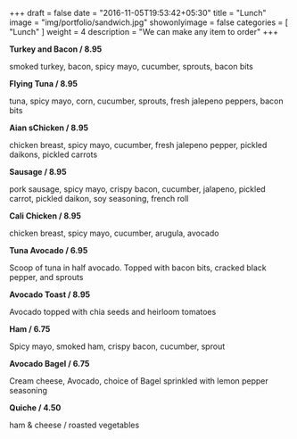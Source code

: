 +++
draft = false
date = "2016-11-05T19:53:42+05:30"
title = "Lunch"
image = "img/portfolio/sandwich.jpg"
showonlyimage = false
categories = [ "Lunch" ]
weight = 4
description = "We can make any item to order"
+++



  **Turkey and Bacon / 8.95**

  smoked turkey, bacon, spicy mayo, cucumber, sprouts, bacon bits

  **Flying Tuna / 8.95**

  tuna, spicy mayo, corn, cucumber, sprouts, fresh jalepeno peppers, bacon bits

  **Aian sChicken  / 8.95**

  chicken breast, spicy mayo, cucumber, fresh jalepeno pepper, pickled daikons, pickled carrots

  **Sausage / 8.95**

  pork sausage, spicy mayo, crispy bacon, cucumber, jalapeno, pickled carrot, pickled daikon, soy seasoning, french roll

  **Cali Chicken / 8.95**

  chicken breast, spicy mayo, cucumber, arugula, avocado

  **Tuna Avocado / 6.95**

  Scoop of tuna in half avocado. Topped with bacon bits, cracked black pepper, and sprouts

  **Avocado Toast / 8.95**

  Avocado topped with chia seeds and heirloom tomatoes

  **Ham / 6.75**

  Spicy mayo, smoked ham, crispy bacon, cucumber, sprout

  **Avocado Bagel / 6.75**

  Cream cheese, Avocado, choice of Bagel sprinkled with lemon pepper seasoning

  **Quiche / 4.50**

  ham & cheese / roasted vegetables